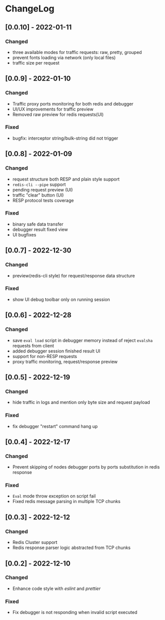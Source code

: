 # ChangeLog

## [0.0.10] - 2022-01-11

### Changed

- three available modes for traffic requests: raw, pretty, grouped
- prevent fonts loading via network (only local files)
- traffic size per request

## [0.0.9] - 2022-01-10

### Changed

- Traffic proxy ports monitoring for both redis and debugger
- UI/UX improvements for traffic preview
- Removed raw preview for redis requests(UI)

### Fixed

- bugfix: interceptor string/bulk-string did not trigger

## [0.0.8] - 2022-01-09

### Changed

- request structure both RESP and plain style support
- `redis-cli --pipe` support
- pending request preview (UI)
- traffic "clear" button (UI)
- RESP protocol tests coverage

### Fixed

- binary safe data transfer
- debugger result fixed view
- UI bugfixes

## [0.0.7] - 2022-12-30

### Changed

- preview(redis-cli style) for request/response data structure

### Fixed

- show UI debug toolbar only on running session

## [0.0.6] - 2022-12-28

### Changed

- save `eval load` script in debugger memory instead of reject `evalsha` requests from client
- added debugger session finished result UI
- support for non-RESP requests
- proxy traffic monitoring, request/response preview 

## [0.0.5] - 2022-12-19

### Changed

- hide traffic in logs and mention only byte size and request payload

### Fixed

- fix debugger "restart" command hang up 

## [0.0.4] - 2022-12-17

### Changed

- Prevent skipping of nodes debugger ports by ports substitution in redis response 

### Fixed

- `Eval` mode throw exception on script fail
- Fixed redis message parsing in multiple TCP chunks

## [0.0.3] - 2022-12-12

### Changed

- Redis Cluster support
- Redis response parser logic abstracted from TCP chunks

## [0.0.2] - 2022-12-10

### Changed

- Enhance code style with _eslint_ and _prettier_

### Fixed

- Fix debugger is not responding when invalid script executed
